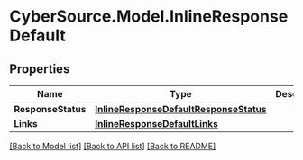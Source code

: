 # CyberSource.Model.InlineResponseDefault
## Properties

Name | Type | Description | Notes
------------ | ------------- | ------------- | -------------
**ResponseStatus** | [**InlineResponseDefaultResponseStatus**](InlineResponseDefaultResponseStatus.md) |  | [optional] 
**Links** | [**InlineResponseDefaultLinks**](InlineResponseDefaultLinks.md) |  | [optional] 

[[Back to Model list]](../README.md#documentation-for-models) [[Back to API list]](../README.md#documentation-for-api-endpoints) [[Back to README]](../README.md)

